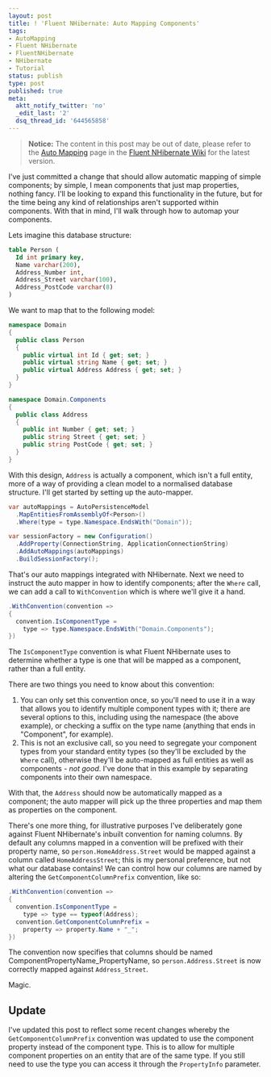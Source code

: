 ```yaml
---
layout: post
title: ! 'Fluent NHibernate: Auto Mapping Components'
tags:
- AutoMapping
- Fluent NHibernate
- FluentNHibernate
- NHibernate
- Tutorial
status: publish
type: post
published: true
meta:
  aktt_notify_twitter: 'no'
  _edit_last: '2'
  dsq_thread_id: '644565858'
---
```

> **Notice:** The content in this post may be out of date, please refer to the [Auto Mapping](https://github.com/jagregory/fluent-nhibernate/wiki/Auto-mapping) page in the [Fluent NHibernate Wiki](https://github.com/jagregory/fluent-nhibernate/wiki) for the latest version.

I've just committed a change that should allow automatic mapping of simple components; by simple, I mean components that just map properties, nothing fancy. I'll be looking to expand this functionality in the future, but for the time being any kind of relationships aren't supported within components. With that in mind, I'll walk through how to automap your components.

<!-- more -->

Lets imagine this database structure:

``` sql
table Person (
  Id int primary key,
  Name varchar(200),
  Address_Number int,
  Address_Street varchar(100),
  Address_PostCode varchar(8)
)
```

We want to map that to the following model:

``` csharp
namespace Domain
{
  public class Person
  {
    public virtual int Id { get; set; }
    public virtual string Name { get; set; }
    public virtual Address Address { get; set; }
  }
}

namespace Domain.Components
{
  public class Address
  {
    public int Number { get; set; }
    public string Street { get; set; }
    public string PostCode { get; set; }
  }
}
```

With this design, `Address` is actually a component, which isn't a full entity, more of a way of providing a clean model to a normalised database structure. I'll get started by setting up the auto-mapper.

``` csharp
var autoMappings = AutoPersistenceModel
  .MapEntitiesFromAssemblyOf<Person>()
  .Where(type = type.Namespace.EndsWith("Domain"));

var sessionFactory = new Configuration()  
  .AddProperty(ConnectionString, ApplicationConnectionString)  
  .AddAutoMappings(autoMappings)  
  .BuildSessionFactory();
```

That's our auto mappings integrated with NHibernate. Next we need to instruct the auto mapper in how to identify components; after the `Where` call, we can add a call to `WithConvention` which is where we'll give it a hand.

``` csharp
.WithConvention(convention =>
{
  convention.IsComponentType =
    type => type.Namespace.EndsWith("Domain.Components");
})
```

The `IsComponentType` convention is what Fluent NHibernate uses to determine whether a type is one that will be mapped as a component, rather than a full entity.

There are two things you need to know about this convention:

  1. You can only set this convention once, so you'll need to use it in a way that allows you to identify multiple component types with it; there are several options to this, including using the namespace (the above example), or checking a suffix on the type name (anything that ends in "Component", for example).
  2. This is not an exclusive call, so you need to segregate your component types from your standard entity types (so they'll be excluded by the `Where` call), otherwise they'll be auto-mapped as full entities as well as components - *not good*. I've done that in this example by separating components into their own namespace.

With that, the `Address` should now be automatically mapped as a component; the auto mapper will pick up the three properties and map them as properties on the component.

There's one more thing, for illustrative purposes I've deliberately gone against Fluent NHibernate's inbuilt convention for naming columns. By default any columns mapped in a convention will be prefixed with their property name, so `person.HomeAddress.Street` would be mapped against a column called `HomeAddressStreet`; this is my personal preference, but not what our database contains! We can control how our columns are named by altering the `GetComponentColumnPrefix` convention, like so:

``` csharp
.WithConvention(convention =>
{
  convention.IsComponentType =
    type => type == typeof(Address);
  convention.GetComponentColumnPrefix =
    property => property.Name + "_";
})
```

The convention now specifies that columns should be named ComponentPropertyName_PropertyName, so `person.Address.Street` is now correctly mapped against `Address_Street`.

Magic.

## Update

I've updated this post to reflect some recent changes whereby the `GetComponentColumnPrefix` convention was updated to use the component property instead of the component type. This is to allow for multiple component properties on an entity that are of the same type. If you still need to use the type you can access it through the `PropertyInfo` parameter.
